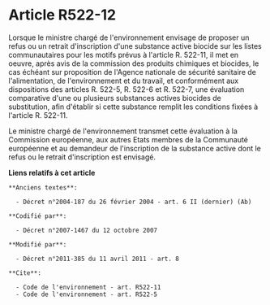 # Article R522-12

Lorsque le ministre chargé de l'environnement envisage de proposer un refus ou un retrait d'inscription d'une substance
active biocide sur les listes communautaires pour les motifs prévus à l'article R. 522-11, il met en oeuvre, après avis de la
commission des produits chimiques et biocides, le cas échéant sur proposition de l'Agence nationale de sécurité sanitaire de
l'alimentation, de l'environnement et du travail, et conformément aux dispositions des articles R. 522-5, R. 522-6 et R.
522-7, une évaluation comparative d'une ou plusieurs substances actives biocides de substitution, afin d'établir si cette
substance remplit les conditions fixées à l'article R. 522-11. 

Le ministre chargé de l'environnement transmet cette évaluation à la Commission européenne, aux autres Etats membres de la
Communauté européenne et au demandeur de l'inscription de la substance active dont le refus ou le retrait d'inscription est
envisagé.

**Liens relatifs à cet article**

	**Anciens textes**:

	  - Décret n°2004-187 du 26 février 2004 - art. 6 II (dernier) (Ab)

	**Codifié par**:

	  - Décret n°2007-1467 du 12 octobre 2007

	**Modifié par**:

	  - Décret n°2011-385 du 11 avril 2011 - art. 8

	**Cite**:

	  - Code de l'environnement - art. R522-11
	  - Code de l'environnement - art. R522-5
